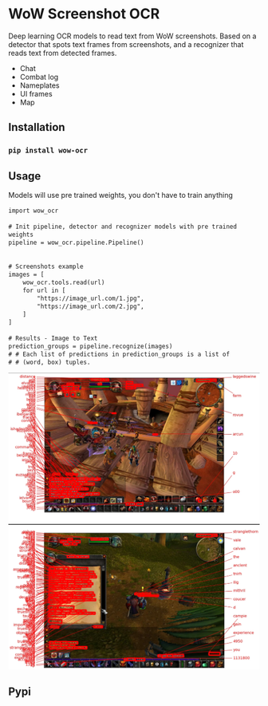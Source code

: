 WoW Screenshot OCR
==============

Deep learning OCR models to read text from WoW screenshots. Based on a detector that spots text frames from screenshots, and a recognizer that reads text from detected frames.

- Chat
- Combat log
- Nameplates
- UI frames
- Map

Installation
-----

### ```pip install wow-ocr```


Usage
----

Models will use pre trained weights, you don't have to train anything

```
import wow_ocr

# Init pipeline, detector and recognizer models with pre trained weights
pipeline = wow_ocr.pipeline.Pipeline()


# Screenshots example
images = [
    wow_ocr.tools.read(url)
    for url in [
        "https://image_url.com/1.jpg",
        "https://image_url.com/2.jpg",
    ]
]

# Results - Image to Text
prediction_groups = pipeline.recognize(images)
# # Each list of predictions in prediction_groups is a list of
# # (word, box) tuples.

```

![](p1.webp)
![](p2.webp)

Pypi
----